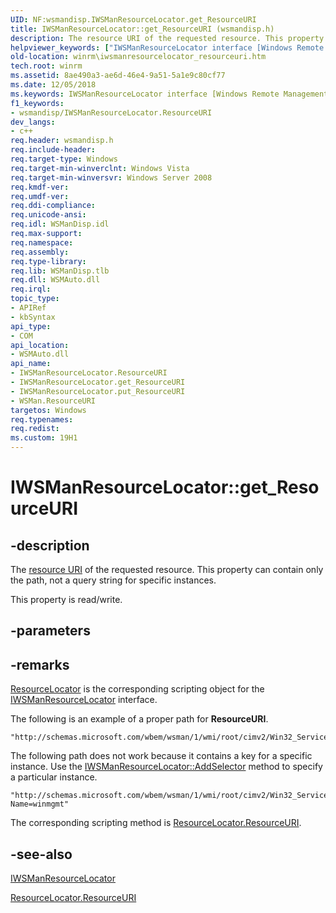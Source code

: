 ```yaml
---
UID: NF:wsmandisp.IWSManResourceLocator.get_ResourceURI
title: IWSManResourceLocator::get_ResourceURI (wsmandisp.h)
description: The resource URI of the requested resource. This property can contain only the path, not a query string for specific instances.
helpviewer_keywords: ["IWSManResourceLocator interface [Windows Remote Management]","ResourceURI property","IWSManResourceLocator.ResourceURI","IWSManResourceLocator.get_ResourceURI","IWSManResourceLocator::ResourceURI","IWSManResourceLocator::get_ResourceURI","IWSManResourceLocator::put_ResourceURI","ResourceURI property [Windows Remote Management]","ResourceURI property [Windows Remote Management]","IWSManResourceLocator interface","ResourceURI property [Windows Remote Management]","WSMan object","WSMan object [Windows Remote Management]","ResourceURI property","get_ResourceURI","winrm.iwsmanresourcelocator_resourceuri","wsmandisp/IWSManResourceLocator::ResourceURI","wsmandisp/IWSManResourceLocator::get_ResourceURI","wsmandisp/IWSManResourceLocator::put_ResourceURI"]
old-location: winrm\iwsmanresourcelocator_resourceuri.htm
tech.root: winrm
ms.assetid: 8ae490a3-ae6d-46e4-9a51-5a1e9c80cf77
ms.date: 12/05/2018
ms.keywords: IWSManResourceLocator interface [Windows Remote Management],ResourceURI property, IWSManResourceLocator.ResourceURI, IWSManResourceLocator.get_ResourceURI, IWSManResourceLocator::ResourceURI, IWSManResourceLocator::get_ResourceURI, IWSManResourceLocator::put_ResourceURI, ResourceURI property [Windows Remote Management], ResourceURI property [Windows Remote Management],IWSManResourceLocator interface, ResourceURI property [Windows Remote Management],WSMan object, WSMan object [Windows Remote Management],ResourceURI property, get_ResourceURI, winrm.iwsmanresourcelocator_resourceuri, wsmandisp/IWSManResourceLocator::ResourceURI, wsmandisp/IWSManResourceLocator::get_ResourceURI, wsmandisp/IWSManResourceLocator::put_ResourceURI
f1_keywords:
- wsmandisp/IWSManResourceLocator.ResourceURI
dev_langs:
- c++
req.header: wsmandisp.h
req.include-header: 
req.target-type: Windows
req.target-min-winverclnt: Windows Vista
req.target-min-winversvr: Windows Server 2008
req.kmdf-ver: 
req.umdf-ver: 
req.ddi-compliance: 
req.unicode-ansi: 
req.idl: WSManDisp.idl
req.max-support: 
req.namespace: 
req.assembly: 
req.type-library: 
req.lib: WSManDisp.tlb
req.dll: WSMAuto.dll
req.irql: 
topic_type:
- APIRef
- kbSyntax
api_type:
- COM
api_location:
- WSMAuto.dll
api_name:
- IWSManResourceLocator.ResourceURI
- IWSManResourceLocator.get_ResourceURI
- IWSManResourceLocator.put_ResourceURI
- WSMan.ResourceURI
targetos: Windows
req.typenames: 
req.redist: 
ms.custom: 19H1
---
```


# IWSManResourceLocator::get_ResourceURI


## -description


The <a href="https://docs.microsoft.com/windows/desktop/WinRM/windows-remote-management-glossary">resource URI</a> of the requested resource. This property can contain only the path, not a query string for specific instances.

This property is read/write.


## -parameters


## -remarks




<a href="https://docs.microsoft.com/windows/desktop/WinRM/resourcelocator">ResourceLocator</a> is the corresponding scripting object for the <a href="https://docs.microsoft.com/windows/desktop/api/wsmandisp/nn-wsmandisp-iwsmanresourcelocator">IWSManResourceLocator</a> interface.

The following is an example of a proper path for  <b>ResourceURI</b>.

<pre class="syntax" xml:space="preserve"><code>"http://schemas.microsoft.com/wbem/wsman/1/wmi/root/cimv2/Win32_Service"</code></pre>
The following path does not work because it  contains a key for a specific instance. Use the <a href="https://docs.microsoft.com/windows/desktop/api/wsmandisp/nf-wsmandisp-iwsmanresourcelocator-addselector">IWSManResourceLocator::AddSelector</a> method to specify a particular instance.

<pre class="syntax" xml:space="preserve"><code>"http://schemas.microsoft.com/wbem/wsman/1/wmi/root/cimv2/Win32_Service?Name=winmgmt"</code></pre>
The corresponding scripting method is <a href="https://docs.microsoft.com/windows/desktop/WinRM/resourcelocator-resourceuri">ResourceLocator.ResourceURI</a>.




## -see-also




<a href="https://docs.microsoft.com/windows/desktop/api/wsmandisp/nn-wsmandisp-iwsmanresourcelocator">IWSManResourceLocator</a>



<a href="https://docs.microsoft.com/windows/desktop/WinRM/resourcelocator-resourceuri">ResourceLocator.ResourceURI</a>
 

 

